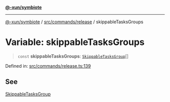 [**@-xun/symbiote**](../../../../README.md)

***

[@-xun/symbiote](../../../../README.md) / [src/commands/release](../README.md) / skippableTasksGroups

# Variable: skippableTasksGroups

> `const` **skippableTasksGroups**: [`SkippableTasksGroup`](../enumerations/SkippableTasksGroup.md)[]

Defined in: [src/commands/release.ts:139](https://github.com/Xunnamius/symbiote/blob/b951959a4a12ac484c8addc839f912c4e5767875/src/commands/release.ts#L139)

## See

[SkippableTasksGroup](../enumerations/SkippableTasksGroup.md)
